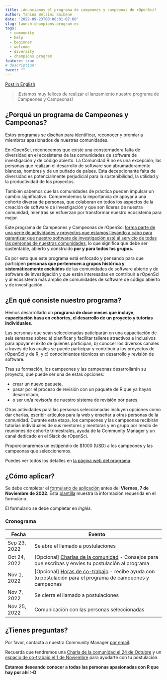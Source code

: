 ```yaml
---
title: ¡Anunciamos el programa de campeones y campeonas de rOpenSci! 
author: Yanina Bellini Saibene
date: '2022-09-23T00:00:01-07:00'
slug: launch-champions-program-es
tags:
  - community
  - help
  - beginner
  - welcome
  - diversity
  - champions program
feature: true  
# description: 
tweet: "" 
---
```


[Post in English](/blog/2022/09/23/launch-champions-program/)

> ¡Estamos muy felices de realizar el lanzamiento nuestro programa de Campeones y Campeonas!


## ¿Porqué un programa de Campeones y Campeonas?

Estos programas se diseñan para identificar, reconocer y premiar a miembros apasionados de nuestras comunidades. 

En rOpenSci, reconocemos que existe una consternadora falta de diversidad en el ecosistema de las comunidades de software de investigación y de código abierto. La Comunidad R no es una excepción; las personas que realizan el desarrollo de software son abrumadoramente blancas, hombres y de un puñado de países. Esta decepcionante falta de diversidad es potencialmente perjudicial para la sostenibilidad, la utilidad y la productividad de los proyectos.  

También sabemos que las comunidades de práctica pueden impulsar un cambio significativo. Comprendemos la importancia de apoyar a una cohorte diversa de personas, que colaboran en todos los aspectos de la creación de software de investigación y que son líderes de nuestra comunidad, mientras se esfuerzan por transformar nuestro ecosistema para mejor.


Este programa de Campeones y Campeonas de rOpenSci [forma parte de una serie de actividades y proyectos que estamos llevando a cabo para garantizar que nuestro software de investigación esté al servicio de todas las personas de nuestras comunidades](/blog/2021/12/20/inclusive-leadership-program/), lo que significa que debe ser sustentable, abierto y construido __por y para todos los grupos.__ 

Es por esto que este programa está enfocado y pensando para que participen __personas que pertenecen a grupos histórica y sistemáticamente excluidos__ de las comunidades de software abierto y de software de investigación y que están interesadas en contribuir a rOpenSci y al ecosistema más amplio de comunidades de software de código abierto y de investigación.

## ¿En qué consiste nuestro programa? 

Hemos desarrollado un **programa de doce meses que incluye, capacitación basa en cohortes, el desarrollo de un proyecto y tutorías individuales**. 

Las personas que sean seleccionadas paticiparán en una capacitación de seis semanas sobre: a) planificar y facilitar talleres atractivos e inclusivos para apoyar el éxito de quienes participan, b) conocer los diversos canales a través de los cuales se puede participar y contribuir a los proyectos de rOpenSci y de R, y c) conocimientos técnicos en desarrollo y revisión de software. 

Tras su formación, los campeones y las campeonas desarrollarán su proyecto, que puede ser una de estas opciones: 

- crear un nuevo paquete, 
- pasar por el proceso de revisión con un paquete de R que ya hayan desarrollado, 
- o ser un/a revisor/a de nuestro sistema de revisión por pares.  


Otras actividades para las personas seleccionadas incluyen opciones como dar charlas, escribir artículos para la web y enseñar a otras personas de la comunidad. Durante esta etapa, los campeones y las campeonas recibirán tutorías individuales de sus mentores y mentoras y en grupo por medio de reuniones de cohorte trimestrales, ayuda de la Community Manager y un canal dedicado en el Slack de rOpenSci.

Proporcionaremos un estipendio de $1000 (USD) a los campeones y las campeonas que seleccionemos.

Puedes ver todos los detalles en [la página web del programa](/champions/).


## ¿Cómo aplicar?

Se debe completar el [formulario de aplicación](https://airtable.com/shrAsYlSXU0coJ5Ld) antes del __Viernes, 7 de Noviembre de 2022__. Esta [plantilla](/champions/file/champions_template_es) muestra la información requerida en el formulario. 

El formulario se debe completar en _Inglés_.

### Cronograma

|Fecha|Evento|
|----|-----|
|Sep 23, 2022|Se abre el llamado a postulaciones|
|Oct 24, 2022|[Opcional] [Charlas de la comunidad](/commcalls/oct2022-champions/) - Consejos para que escribas y envies tu postulación al programa|
|Nov 1, 2022|[Opcional] [Horas de co-trabajo](/events/coworking-2022-11/) - recibe ayuda con tu postulación para el programa de campeones y campeonas |
|Nov 7, 2022|Se cierra el llamado a postulaciones|
|Nov 25, 2022|Comunicación con las personas seleccionadas|


## ¿Tienes preguntas?

Por favor, contacta a nuestra Community Manager [por email](mailto:yabellini@ropensci.org). 

Recuerda que tendremos una [Charla de la comunidad el 24 de Octubre](/commcalls/oct2022-champions/) y un [espacio de co-trabajo el 1 de Noviembre](/events/coworking-2022-11/) para ayudarte con tu postulación.


**Estamos deseando conocer a todas las personas apasionadas con R que hay por ahí :-D**


